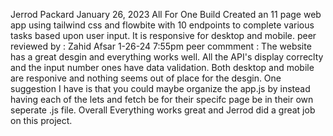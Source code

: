 Jerrod Packard
January 26, 2023
All For One Build
Created an 11 page web app using tailwind css and flowbite with 10 endpoints to complete various tasks based upon user input. It is responsive for desktop and mobile.
peer reviewed by : Zahid Afsar 1-26-24 7:55pm
peer commment : The website has a great desgin and everything works well. All the API's display correclty and the input number ones have data validation. Both desktop and mobile are responive and nothing seems out of place for the desgin. One suggestion I have is that you could maybe organize the app.js by instead having each of the lets and fetch be for their specifc page be in their own seperate .js file. Overall Everything works great and Jerrod did a great job on this project.
